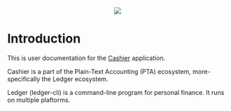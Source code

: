 <div style="display: flex; justify-content: center;">
    <img src="https://cashier.alensiljak.eu.org/icons/favicon-96x96.png" />
</div>

# Introduction

This is user documentation for the [Cashier](https://cashier.alensiljak.eu.org/) application.

Cashier is a part of the Plain-Text Accounting (PTA) ecosystem, more-specifically the Ledger ecosystem.

Ledger (ledger-cli) is a command-line program for personal finance. It runs on multiple plaftorms.
